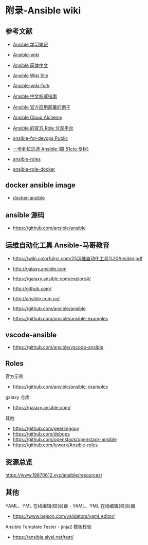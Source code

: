 # 附录-Ansible wiki

## 参考文献

- [Ansible 学习笔记](https://hellogitlab.com/CM/ansible/)
- [Ansible-wiki](https://ansible.leops.cn/)
- [Ansible 简体中文](https://runebook.dev/zh/docs/ansible/-index-)
- [Ansible Wiki Site](https://github.com/leops-china/ansible-wiki/)
- [Ansible-wiki-fork](https://www.19870612.xyz/ansible/)

- [Ansible 中文权威指南](http://www.ansible.com.cn/index.html)
- [Ansible 官方应用部署的例子](https://github.com/ansible/ansible-examples)
- [Ansible Cloud Alchemy](https://github.com/cloudalchemy)
- [Ansible 的官方 Role 分享平台](https://galaxy.ansible.com/)
- [ansible-for-devops Public](https://github.com/geerlingguy/ansible-for-devops)

- [一步到位玩透 Ansible (原 51cto 专栏)](https://www.junmajinlong.com/ansible/index/)
- [ansible-roles](https://github.com/wezlogin/ansible-roles.git)
- [ansible-role-docker](https://github.com/geerlingguy/ansible-role-docker)

## docker ansible image

- [docker-ansible](https://github.com/William-Yeh/docker-ansible.git)

## ansible 源码

- https://github.com/ansible/ansible

## 运维自动化工具 Ansible-马哥教育

- https://wiki.colorfulgz.com/25运维自动化工具%20Ansible.pdf

- http://galaxy.ansible.com
- https://galaxy.ansible.com/explore#/
- http://github.com/
- http://ansible.com.cn/
- https://github.com/ansible/ansible
- https://github.com/ansible/ansible-examples

## vscode-ansible

- https://github.com/ansible/vscode-ansible

## Roles

官方示例

- https://github.com/ansible/ansible-examples

galaxy 仓库

- https://galaxy.ansible.com/

其他

- https://github.com/geerlingguy
- https://github.com/debops
- https://github.com/openstack/openstack-ansible
- https://github.com/lework/Ansible-roles

## 资源总览

https://www.19870612.xyz/ansible/resources/

## 其他

YAML、YML 在线编辑(校验)器 - YAML、YML 在线编辑(校验)器

- https://www.bejson.com/validators/yaml_editor/

Ansible Template Tester - jinja2 模板校验

- https://ansible.sivel.net/test/

